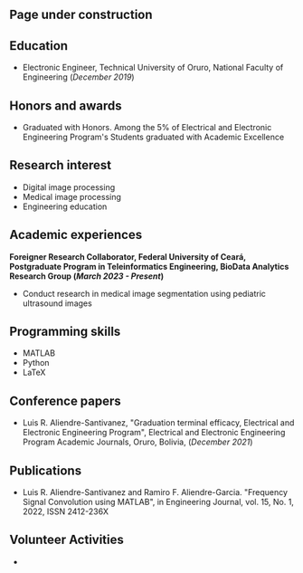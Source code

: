 ## Page under construction

## Education 
- Electronic Engineer, Technical University of Oruro, National Faculty of Engineering (_December 2019_)

## Honors and awards
- Graduated with Honors. Among the 5% of Electrical and Electronic Engineering Program's Students graduated with Academic Excellence

## Research interest
- Digital image processing
- Medical image processing
- Engineering education

## Academic experiences
**Foreigner Research Collaborator, Federal University of Ceará, Postgraduate Program in Teleinformatics Engineering, BioData Analytics Research Group (_March 2023 - Present_)**
- Conduct research in medical image segmentation using pediatric ultrasound images

## Programming skills 
- MATLAB
- Python
- LaTeX

## Conference papers
- Luis R. Aliendre-Santivanez, "Graduation terminal efficacy, Electrical and Electronic Engineering Program", Electrical and Electronic Engineering Program Academic Journals, Oruro, Bolivia, (_December 2021_)

## Publications
- Luis R. Aliendre-Santivanez and Ramiro F. Aliendre-Garcia. "Frequency Signal Convolution using MATLAB", in Engineering Journal, vol. 15, No. 1, 2022, ISSN 2412-236X

## Volunteer Activities
-

